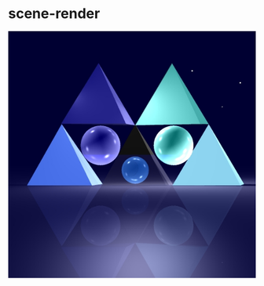 # scene-render

![Image of Yaktocat](https://github.com/nehoraLevy/scene-render/blob/main/IME5780-E4-9783-6074/IME5780-E4-9783-6074/finalProject2.jpg)
